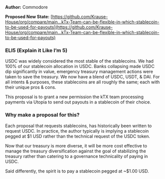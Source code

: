 **Author:** Commodore

**Proposed New State:** [https://github.com/Krause-House/org/compare/main...kTx-Team-can-be-flexible-in-which-stablecoin-to-be-used-for-payouts](https://github.com/Krause-House/org/compare/main...kTx-Team-can-be-flexible-in-which-stablecoin-to-be-used-for-payouts)

### ELI5 (Explain it Like I’m 5)

USDC was widely considered the most stable of the stablecoins. We had 100% of our stablecoin allocation in USDC. Banks collapsing made USDC dip significantly in value, emergency treasury management actions were taken to save the treasury. We now have a blend of USDC, USDT, & DAI. For all intents & purposes, these stablecoins are all roughly the same; each with their unique pros & cons. 

This proposal is to grant a new permission the kTX team processing payments via Utopia to send out payouts in a stablecoin of their choice.

### Why make a proposal for this?

Each proposal that requests stablecoins, has historically been written to request USDC. In practice, the author typically is implying a stablecoin pegged at $1 USD rather than the technical request of the USDC token.

Now that our treasury is more diverse, it will be more cost effective to manage the treasury diversification against the goal of stabilizing the treasury rather than catering to a governance technicality of paying in USDC. 

Said differently, the spirit is to pay a stablecoin pegged at ~$1.00 USD.